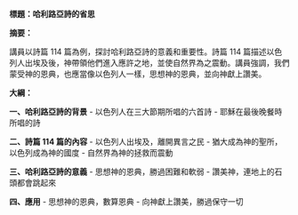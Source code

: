 **標題：哈利路亞詩的省思**

**摘要：**

講員以詩篇 114 篇為例，探討哈利路亞詩的意義和重要性。詩篇 114 篇描述以色列人出埃及後，神帶領他們進入應許之地，並使自然界為之震動。講員強調，我們蒙受神的恩典，也應當像以色列人一樣，思想神的恩典，並向神獻上讚美。

**大綱：**

**一、哈利路亞詩的背景**
    - 以色列人在三大節期所唱的六首詩
    - 耶穌在最後晚餐時所唱的詩

**二、詩篇 114 篇的內容**
    - 以色列人出埃及，離開異言之民
    - 猶大成為神的聖所，以色列成為神的國度
    - 自然界為神的拯救而震動

**三、哈利路亞詩的意義**
    - 思想神的恩典，勝過困難和軟弱
    - 讚美神，連地上的石頭都會跳起來

**四、應用**
    - 思想神的恩典，數算恩典
    - 向神獻上讚美，勝過保守一切